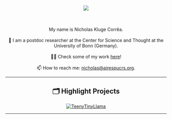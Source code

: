 <h1 align="center">
  <a href="https://git.io/typing-svg">
    <img src="https://readme-typing-svg.herokuapp.com/?lines=Hello+👋&center=true&size=30">
  </a>
</h1>

<br>
<p align="center">
 My name is Nicholas Kluge Corrêa.
  <br><br>
  🔬 I am a postdoc researcher at the Center for Science and Thought at the University of Bonn (Germany).
  <br><br>
  👨‍🔬 Check some of my work <a href="https://nkluge-correa.github.io/" title="My website">here</a>!
  <br><br>
  📫 How to reach me: <a href="mailto: nicholas@airespucrs.org">nicholas@airespucrs.org</a>.
</p>

<hr>

<h2 align="center">🗂️ Highlight Projects </h2>

<div align=center>
<a href="https://github.com/Nkluge-correa/TeenyTinyLlama">
  <img align="center" src="https://github-readme-stats.vercel.app/api/pin/?username=Nkluge-correa&repo=TeenyTinyLlama&show_icons=true&line_height=27&title_color=6aa6f8&text_color=8a919a&icon_color=6aa6f8&bg_color=22272e" alt="TeenyTinyLlama" />
</a>
</div>
<hr>
